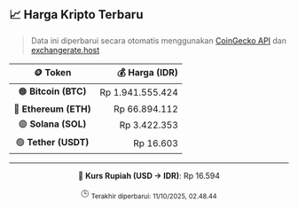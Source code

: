 

<!-- HARGA_KRIPTO -->
## 📈 Harga Kripto Terbaru

> Data ini diperbarui secara otomatis menggunakan [CoinGecko API](https://www.coingecko.com/) dan [exchangerate.host](https://exchangerate.host/)

<div align="center">

| 🪙 Token | 💰 Harga (IDR) |
|:------:|---------------:|
| 🟠 **Bitcoin (BTC)**   | Rp 1.941.555.424 |
| 🔵 **Ethereum (ETH)**  | Rp 66.894.112 |
| 🟣 **Solana (SOL)**    | Rp 3.422.353 |
| 🟢 **Tether (USDT)**   | Rp 16.603 |

---

💱 **Kurs Rupiah (USD → IDR)**: Rp 16.594

🕒 <sub>Terakhir diperbarui: 11/10/2025, 02.48.44</sub>

</div>
<!-- /HARGA_KRIPTO -->